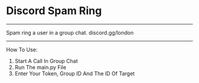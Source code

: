 # Discord Spam Ring
<hr>
Spam ring a user in a group chat.
discord.gg/london
<hr>
 
 How To Use:
 
 1) Start A Call In Group Chat
 2) Run The main.py File
 3) Enter Your Token, Group ID And The ID Of Target

